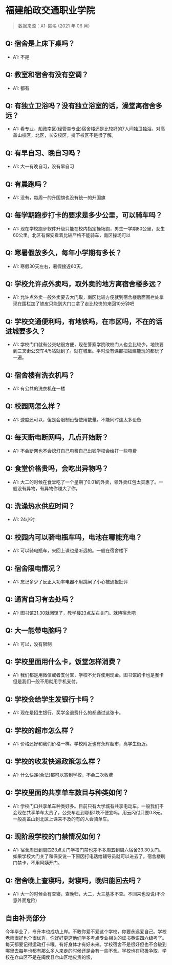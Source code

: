# 福建船政交通职业学院

> 数据来源：A1: 匿名 (2021 年 06 月)

## Q: 宿舍是上床下桌吗？

- A1: 不是

## Q: 教室和宿舍有没有空调？

- A1: 都有

## Q: 有独立卫浴吗？没有独立浴室的话，澡堂离宿舍多远？

- A1: 看专业，船政南区(经管类专业)宿舍楼还是比较好的7人间独卫独浴。对高盖山校区，北区，长安校区，排下校区不是很了解。

## Q: 有早自习、晚自习吗？

- A1: 大一有晚自习，没有早自习

## Q: 有晨跑吗？

- A1: 没有，每周一的升国旗也没有统一的升国旗

## Q: 每学期跑步打卡的要求是多少公里，可以骑车吗？

- A1: 现在学校跑步软件升级只能在校内指定操场跑，男生一学期80公里，女生60公里。北区有保安看着比较严格不能骑车，南区操场可以

## Q: 寒暑假放多久，每年小学期有多长？

- A1: 寒假30天左右，暑假接近60天。

## Q: 学校允许点外卖吗，取外卖的地方离宿舍楼多远？

- A1: 允许点外卖一般外卖要去大门取，南区比较方便就到宿舍楼后面围栏处拿现在围栏加了铁皮只能到大门口拿了走比较快的来回10分钟吧

## Q: 学校交通便利吗，有地铁吗，在市区吗，不在的话进城要多久？

- A1: 学校门口就有公交站很方便，现在警察学院改校门人也会比较少。地铁要到三叉街公交车4/5站就到了。就在城里。平时没有课都把福建能玩的都玩了一遍。

## Q: 宿舍楼有洗衣机吗？

- A1: 有公共的洗衣机在一楼

## Q: 校园网怎么样？

- A1: 速度还可以，但是会限制设备使用数量。不能同时连太多设备

## Q: 每天断电断网吗，几点开始断？

- A1: 不会断网也不会熄灯自己电费自己出钱学校会给打一些电费

## Q: 食堂价格贵吗，会吃出异物吗？

- A1: 大二的时候在食堂吃了一个星期了0.01的外卖，领外卖红包太实惠了。一般没有异物，有异物你赚大了你。

## Q: 洗澡热水供应时间？

- A1: 24小时

## Q: 校园内可以骑电瓶车吗，电池在哪能充电？

- A1: 可以骑电瓶车，来回上课也是听远的。一般在宿舍楼下

## Q: 宿舍限电情况？

- A1: 忘记多少了反正大功率电器不用跳闸了小心被通报批评

## Q: 通宵自习有去处吗？

- A1: 图书馆21.30就闭馆了，教学楼23点左右关门。就待宿舍吧

## Q: 大一能带电脑吗？

- A1: 可以，没有限制

## Q: 学校里面用什么卡，饭堂怎样消费？

- A1: 我们都是用微信或者支付宝，学校不允许使用现金。图书馆的卡也是餐卡但是我们一般不用就用手机支付。

## Q: 学校会给学生发银行卡吗？

- A1: 现在是招生银行，奖学金退费什么的都通过这张卡。

## Q: 学校的超市怎么样？

- A1: 价格还好和我们价格一样。学校附近也有永辉超市，离学生街近。

## Q: 学校的收发快递政策怎么样？

- A1: 什么快递(合法)都可以寄到学校，不会二次收费

## Q: 学校里面的共享单车数目与种类如何？

- A1: 学校门口共享单车种类好多。目前只有大学城有共享电动车。一般我们不会现在共享单车太贵了，公交车走到哪都1块不便宜吗。用云闪付只要0.8元。一般高盖山到北区上课来不及的有的人会骑单车。

## Q: 现阶段学校的门禁情况如何？

- A1: 宿舍周日到周四23点关门学校门禁也差不多周五到周六宿舍23.30关门。如果学校大门关了和保安说一下原因打电话给辅导员就可以进去了。宿舍楼刷门禁卡，不用阿姨开门。

## Q: 宿舍晚上查寝吗，封寝吗，晚归能回去吗？

- A1: 大一的时候会有查寝，查晚归，大二，大三基本不查。不回来也没说(不介意外面危险)

## 自由补充部分

今年毕业了，专升本也成功上岸。不敢你爱不爱这个学校，你要永远爱自己。学校老师很好也个很优秀，你好好更这他们学多考点专业相关的证书英语四六级考了。每天都要记得运动打卡哦。有好身体才有好未来。学校宿舍不是很好但也不会破到哪里去每年也都有那么多人来走的时候还是会有一些不舍。学校也在积极争取，学校在仓山区不是在闽侯县仓山区地皮贵的恨，